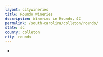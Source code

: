 ```yaml
---
layout: citywineries
title: Roundo Wineries
description: Wineries in Roundo, SC
permalink: /south-carolina/colleton/roundo/
state: sc
county: colleton
city: roundo
---
```

-

